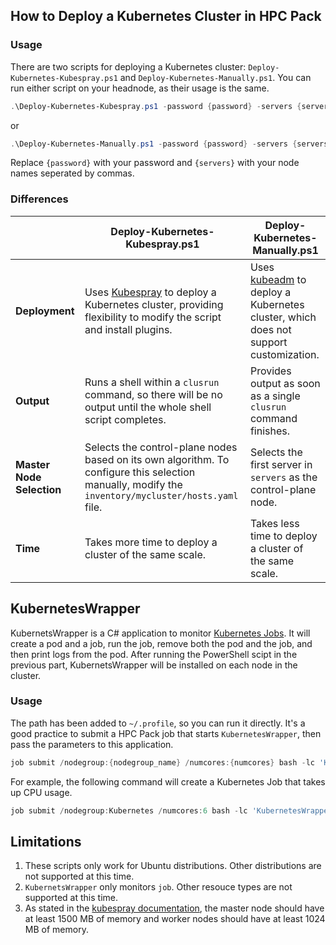 ## How to Deploy a Kubernetes Cluster in HPC Pack

### Usage 
There are two scripts for deploying a Kubernetes cluster: `Deploy-Kubernetes-Kubespray.ps1` and `Deploy-Kubernetes-Manually.ps1`. You can run either script on your headnode, as their usage is the same. 
```powershell
.\Deploy-Kubernetes-Kubespray.ps1 -password {password} -servers {servers}
```
or
```powershell
.\Deploy-Kubernetes-Manually.ps1 -password {password} -servers {servers}
```
Replace `{password}` with your password and `{servers}` with your node names seperated by commas.

### Differences
|            | Deploy-Kubernetes-Kubespray.ps1 | Deploy-Kubernetes-Manually.ps1 |
|------------|---------------------------------|--------------------------------|
| **Deployment** | Uses [Kubespray](https://github.com/kubernetes-sigs/kubespray) to deploy a Kubernetes cluster, providing flexibility to modify the script and install plugins. | Uses [kubeadm](https://github.com/kubernetes/kubeadm) to deploy a Kubernetes cluster, which does not support customization. | 
| **Output** | Runs a shell within a `clusrun` command, so there will be no output until the whole shell script completes. | Provides output as soon as a single `clusrun` command finishes. | 
| **Master Node Selection** | Selects the control-plane nodes based on its own algorithm. To configure this selection manually, modify the `inventory/mycluster/hosts.yaml` file. | Selects the first server in `servers` as the control-plane node. | 
| **Time** | Takes more time to deploy a cluster of the same scale. | Takes less time to deploy a cluster of the same scale. |

## KubernetesWrapper

KubernetsWrapper is a C# application to monitor [Kubernetes Jobs](https://kubernetes.io/docs/concepts/workloads/controllers/job/). It will create a pod and a job, run the job, remove both the pod and the job, and then print logs from the pod. After running the PowerShell scipt in the previous part, KubernetsWrapper will be installed on each node in the cluster. 

### Usage
The path has been added to `~/.profile`, so you can run it directly. It's a good practice to submit a HPC Pack job that starts `KubernetesWrapper`, then pass the parameters to this application.
```powershell
job submit /nodegroup:{nodegroup_name} /numcores:{numcores} bash -lc 'KubernetesWrapper --job {job_name} --container {container_name} --image {image_name} --namespace {namespace} --ttl {ttl_for_job} --argument {argument_list}'
```

For example, the following command will create a Kubernetes Job that takes up CPU usage.
```powershell
job submit /nodegroup:Kubernetes /numcores:6 bash -lc 'KubernetesWrapper --job cpu-stress-job --container stress --image progrium/stress --namespace default --ttl 5 --argument --cpu 2 --timeout 5s'
```

## Limitations
1. These scripts only work for Ubuntu distributions. Other distributions are not supported at this time.
2. `KubernetsWrapper` only monitors `job`. Other resouce types are not supported at this time.
3. As stated in the [kubespray documentation](https://kubespray.io/#/?id=requirements), the master node should have at least 1500 MB of memory and worker nodes should have at least 1024 MB of memory.
